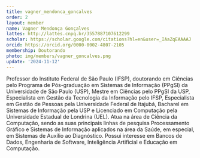 ```yaml
---
title: vagner_mendonca_goncalves
order: 2
layout: member
name: Vagner Mendonça Gonçalves
lattes: http://lattes.cnpq.br/3557887107612299
scholar: https://scholar.google.com/citations?hl=en&user=_IAaZqEAAAAJ
orcid: https://orcid.org/0000-0002-4807-2105
membership: Doutorando
photo: img/members/vagner_goncalves.png
update: '2024-11-12'
---
```


Professor do Instituto Federal de São Paulo (IFSP), doutorando em Ciências pelo Programa de Pós-graduação em Sistemas de Informação (PPgSI) da Universidade de São Paulo (USP), Mestre em Ciências pelo PPgSI da USP, Especialista em Gestão da Tecnologia da Informação pelo IFSP, Especialista em Gestão de Pessoas pela Universidade Federal de Itajubá, Bacharel em Sistemas de Informação pela USP e Licenciado em Computação pela Universidade Estadual de Londrina (UEL). Atua na área de Ciência da Computação, sendo as suas principais linhas de pesquisa Processamento Gráfico e Sistemas de Informação aplicados na área da Saúde, em especial, em Sistemas de Auxílio ao Diagnóstico. Possui interesse em Bancos de Dados, Engenharia de Software, Inteligência Artificial e Educação em Computação.
